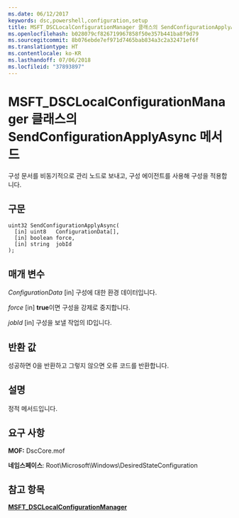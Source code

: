 ```yaml
---
ms.date: 06/12/2017
keywords: dsc,powershell,configuration,setup
title: MSFT_DSCLocalConfigurationManager 클래스의 SendConfigurationApplyAsync 메서드
ms.openlocfilehash: b028079cf826719967858f50e357b441ba8f9d79
ms.sourcegitcommit: 8b076ebde7ef971d7465bab834a3c2a32471ef6f
ms.translationtype: HT
ms.contentlocale: ko-KR
ms.lasthandoff: 07/06/2018
ms.locfileid: "37893897"
---
```

# <a name="sendconfigurationapplyasync-method-of-the-msftdsclocalconfigurationmanager-class"></a>MSFT_DSCLocalConfigurationManager 클래스의 SendConfigurationApplyAsync 메서드

구성 문서를 비동기적으로 관리 노드로 보내고, 구성 에이전트를 사용해 구성을 적용합니다.

## <a name="syntax"></a>구문

```mof
uint32 SendConfigurationApplyAsync(
  [in] uint8   ConfigurationData[],
  [in] boolean force,
  [in] string  jobId
);
```

## <a name="parameters"></a>매개 변수

*ConfigurationData* \[in\] 구성에 대한 환경 데이터입니다.

*force* \[in\] **true**이면 구성을 강제로 중지합니다.

*jobId* \[in\] 구성을 보낼 작업의 ID입니다.

## <a name="return-value"></a>반환 값

성공하면 0을 반환하고 그렇지 않으면 오류 코드를 반환합니다.

## <a name="remarks"></a>설명

정적 메서드입니다.

## <a name="requirements"></a>요구 사항

**MOF:** DscCore.mof

**네임스페이스**: Root\Microsoft\Windows\DesiredStateConfiguration

## <a name="see-also"></a>참고 항목

[**MSFT_DSCLocalConfigurationManager**](msft-dsclocalconfigurationmanager.md)